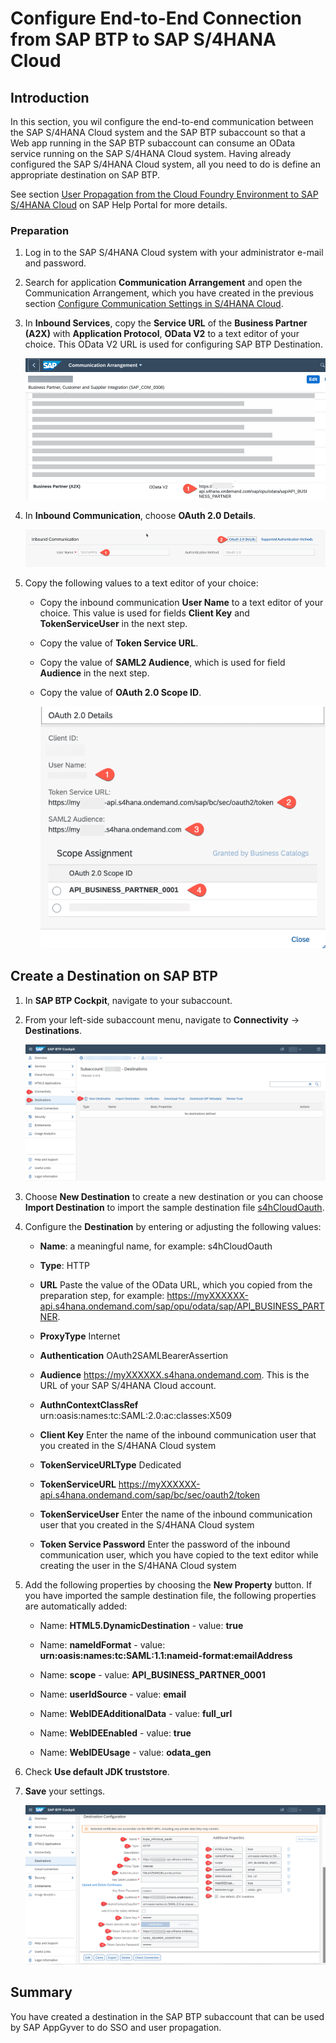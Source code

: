 # Configure End-to-End Connection from SAP BTP to SAP S/4HANA Cloud

## Introduction

In this section, you wil configure the end-to-end communication between the SAP S/4HANA Cloud system and the SAP BTP subaccount so that a Web app running in the SAP BTP subaccount can consume an OData service running on the SAP S/4HANA Cloud system. Having already configured the SAP S/4HANA Cloud system, all you need to do is define an appropriate destination on SAP BTP.

See section [User Propagation from the Cloud Foundry Environment to SAP S/4HANA Cloud](https://help.sap.com/docs/CP_CONNECTIVITY/cca91383641e40ffbe03bdc78f00f681/9af03a067bf74457ba0de0221b9cc72a.html) on SAP Help Portal for more details.

### Preparation

1. Log in to the SAP S/4HANA Cloud system with your administrator e-mail and password.

2. Search for application **Communication Arrangement** and open the Communication Arrangement, which you have created in the previous section [Configure Communication Settings in S/4HANA Cloud](./setup/s4hc-setup/setup-s4hc-system.md).

3. In **Inbound Services**, copy the **Service URL** of the **Business Partner (A2X)** with **Application Protocol**, **OData V2** to a text editor of your choice. This OData V2 URL is used for configuring SAP BTP Destination.

   ![prep01](./images/prep01.png)

4. In **Inbound Communication**, choose **OAuth 2.0 Details**.

   ![prep01](./images/prep02.png)

6. Copy the following values to a text editor of your choice:
   - Copy the inbound communication **User Name** to a text editor of your choice. This value is used for fields **Client Key** and **TokenServiceUser** in the next step.
   - Copy the value of **Token Service URL**.
   - Copy the value of **SAML2 Audience**, which is used for field **Audience** in the next step.
   - Copy the value of **OAuth 2.0 Scope ID**.

     ![prep01](./images/prep03.png)

## Create a Destination on SAP BTP

1. In **SAP BTP Cockpit**, navigate to your subaccount.

2. From your left-side subaccount menu, navigate to **Connectivity** &rarr; **Destinations**.

   ![new Destination](./images/destinations_new.png)

3. Choose **New Destination** to create a new destination or you can choose **Import Destination** to import the sample destination file [s4hCloudOauth](./images/s4hCloudOauth).

4. Configure the **Destination** by entering or adjusting the following values:

   * **Name**: a meaningful name, for example: s4hCloudOauth

   * **Type**: HTTP

   * **URL** Paste the value of the OData URL, which you copied from the preparation step, for example: https://myXXXXXX-api.s4hana.ondemand.com/sap/opu/odata/sap/API_BUSINESS_PARTNER.

   * **ProxyType** Internet

   * **Authentication** OAuth2SAMLBearerAssertion

   * **Audience** https://myXXXXXX.s4hana.ondemand.com. This is the URL of your SAP S/4HANA Cloud account.

   * **AuthnContextClassRef** urn\:oasis\:names\:tc\:SAML\:2.0\:ac\:classes\:X509

   * **Client Key** Enter the name of the inbound communication user that you created in the S/4HANA Cloud system

   * **TokenServiceURLType** Dedicated

   * **TokenServiceURL** https://myXXXXXX-api.s4hana.ondemand.com/sap/bc/sec/oauth2/token

   * **TokenServiceUser** Enter the name of the inbound communication user that you created in the S/4HANA Cloud system

   * **Token Service Password** Enter the password of the inbound communication user, which you have copied to the text editor while creating the user in the S/4HANA Cloud system


5. Add the following properties by choosing the **New Property** button. If you have imported the sample destination file, the following properties are automatically added:

   * Name: **HTML5.DynamicDestination** - value: **true**

   * Name: **nameIdFormat** - value: **urn\:oasis\:names\:tc\:SAML\:1.1\:nameid-format\:emailAddress**

   * Name: **scope** - value: **API_BUSINESS_PARTNER_0001**

   * Name: **userIdSource** - value: **email**

   * Name: **WebIDEAdditionalData** - value: **full_url**

   * Name: **WebIDEEnabled** - value: **true**

   * Name: **WebIDEUsage** - value: **odata_gen**

6. Check **Use default JDK truststore**.

7. **Save** your settings.

   ![saved Destination](./images/destinations_saved.png)

## Summary

You have created a destination in the SAP BTP subaccount that can be used by SAP AppGyver to do SSO and user propagation.
